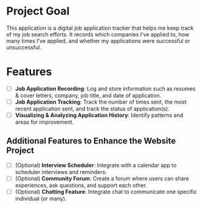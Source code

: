 # Project Goal
This application is a digital job application tracker that helps me keep track of my job search efforts. It
records which companies I’ve applied to, how many times I’ve applied, and whether my applications
were successful or unsuccessful.

# Features
- [ ] **Job Application Recording**: Log and store information such as resumes & cover letters, company, job title, and date of application.
- [ ] **Job Application Tracking**: Track the number of times sent, the most recent application sent, and track the status of application(s).
- [ ] **Visualizing & Analyzing Application History**: Identify patterns and areas for improvement.

## Additional Features to Enhance the Website Project
- [ ] \(Optional) **Interview Scheduler**: Integrate with a calendar app to scheduler interviews and reminders.
- [ ] \(Optional) **Community Forum**: Create a forum where users can share experiences, ask questions, and support each other.
- [ ] \(Optional) **Chatting Feature**: Integrate chat to communicate one specific individual (or many).